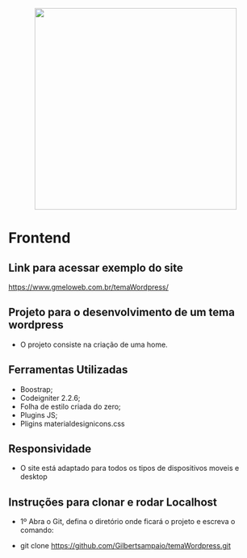 <p align="center"><a href="https://www.gmeloweb.com.br" target="_blank"><img src="https://www.gmeloweb.com.br/images/logo-proposta.png" width="400"></a></p>

# Frontend

## Link para acessar exemplo do site

https://www.gmeloweb.com.br/temaWordpress/

## Projeto para o desenvolvimento de um tema wordpress

- O projeto consiste na criação de uma home.

## Ferramentas Utilizadas

- Boostrap;
- Codeigniter 2.2.6;
- Folha de estilo criada do zero;
- Plugins JS;
- Pligins materialdesignicons.css

## Responsividade

- O site está adaptado para todos os tipos de dispositivos moveis e desktop

## Instruções para clonar e rodar Localhost

- 1º Abra o Git, defina o diretório onde ficará o projeto e escreva o comando:

* git clone https://github.com/Gilbertsampaio/temaWordpress.git